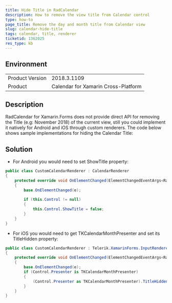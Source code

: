 ```yaml
---
title: Hide Title in RadCalendar
description: How to remove the view title from Calendar control
type: how-to
page_title: Remove the day and month title from Calendar view
slug: calendar-hide-title
tags: calendar, title, renderer
ticketid: 1362025
res_type: kb
---
```


## Environment
<table>
	<tr>
		<td>Product Version</td>
		<td>2018.3.1109</td>
	</tr>
	<tr>
		<td>Product</td>
		<td>Calendar for Xamarin Cross-Platform</td>
	</tr>
</table>


## Description
RadCalendar for Xamarin.Forms does not provide direct API for removing the Title (e.g: November 2018) of the current view, still you could implement it natively for Android and iOS through custom renderers. The code below shows sample implementations for hiding the Calendar Title:

## Solution

* For Android you would need to set ShowTitle property:

```C#
public class CustomCalendarRenderer : CalendarRenderer
{
    protected override void OnElementChanged(ElementChangedEventArgs<RadCalendar> e)
    {
        base.OnElementChanged(e);
 
        if (this.Control != null)
        {
            this.Control.ShowTitle = false;            
        }
    }
}
```

* For iOS you would need to get TKCalendarMonthPresenter and set its TitleHidden property:

```C#
public class CustomCalendarRenderer : Telerik.XamarinForms.InputRenderer.iOS.CalendarRenderer
{
    protected override void OnElementChanged(ElementChangedEventArgs<RadCalendar> e)
    {
        base.OnElementChanged(e);
        if (Control.Presenter is TKCalendarMonthPresenter)
        {
            (Control.Presenter as TKCalendarMonthPresenter).TitleHidden = true;
        }
    }
}
```